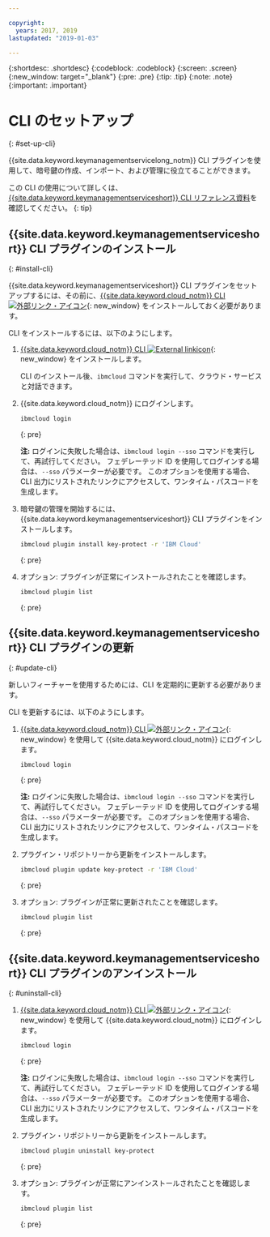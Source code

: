 ```yaml
---

copyright:
  years: 2017, 2019
lastupdated: "2019-01-03"

---
```


{:shortdesc: .shortdesc}
{:codeblock: .codeblock}
{:screen: .screen}
{:new_window: target="_blank"}
{:pre: .pre}
{:tip: .tip}
{:note: .note}
{:important: .important}

# CLI のセットアップ
{: #set-up-cli}

{{site.data.keyword.keymanagementservicelong_notm}} CLI プラグインを使用して、暗号鍵の作成、インポート、および管理に役立てることができます。

この CLI の使用について詳しくは、[{{site.data.keyword.keymanagementserviceshort}} CLI リファレンス資料](/docs/services/key-protect/cli-reference.html)を確認してください。
{: tip}

## {{site.data.keyword.keymanagementserviceshort}} CLI プラグインのインストール
{: #install-cli}

{{site.data.keyword.keymanagementserviceshort}} CLI プラグインをセットアップするには、その前に、[{{site.data.keyword.cloud_notm}} CLI ![外部リンク・アイコン](../../icons/launch-glyph.svg "外部リンク・アイコン")](/docs/cli/index.html#overview){: new_window} をインストールしておく必要があります。 

CLI をインストールするには、以下のようにします。

1. [{{site.data.keyword.cloud_notm}} CLI ![External linkicon](../../icons/launch-glyph.svg "外部リンク・アイコン")](/docs/cli/index.html#overview){: new_window} をインストールします。

    CLI のインストール後、`ibmcloud` コマンドを実行して、クラウド・サービスと対話できます。

2. {{site.data.keyword.cloud_notm}} にログインします。

    ```sh
    ibmcloud login 
    ```
    {: pre}

    **注:** ログインに失敗した場合は、`ibmcloud login --sso` コマンドを実行して、再試行してください。 フェデレーテッド ID を使用してログインする場合は、`--sso` パラメーターが必要です。 このオプションを使用する場合、CLI 出力にリストされたリンクにアクセスして、ワンタイム・パスコードを生成します。

3. 暗号鍵の管理を開始するには、{{site.data.keyword.keymanagementserviceshort}} CLI プラグインをインストールします。

    ```sh
    ibmcloud plugin install key-protect -r 'IBM Cloud'
    ```
    {: pre}

4. オプション: プラグインが正常にインストールされたことを確認します。

    ```sh
    ibmcloud plugin list
    ```
    {: pre}

## {{site.data.keyword.keymanagementserviceshort}} CLI プラグインの更新
{: #update-cli}

新しいフィーチャーを使用するためには、CLI を定期的に更新する必要があります。

CLI を更新するには、以下のようにします。

1. [{{site.data.keyword.cloud_notm}} CLI ![外部リンク・アイコン](../../icons/launch-glyph.svg "外部リンク・アイコン")](/docs/cli/index.html#overview){: new_window} を使用して {{site.data.keyword.cloud_notm}} にログインします。

    ```sh
    ibmcloud login 
    ```
    {: pre}

    **注:** ログインに失敗した場合は、`ibmcloud login --sso` コマンドを実行して、再試行してください。 フェデレーテッド ID を使用してログインする場合は、`--sso` パラメーターが必要です。 このオプションを使用する場合、CLI 出力にリストされたリンクにアクセスして、ワンタイム・パスコードを生成します。

2. プラグイン・リポジトリーから更新をインストールします。

    ```sh
    ibmcloud plugin update key-protect -r 'IBM Cloud'
    ```
    {: pre}

3. オプション: プラグインが正常に更新されたことを確認します。

    ```sh
    ibmcloud plugin list
    ```
    {: pre}

## {{site.data.keyword.keymanagementserviceshort}} CLI プラグインのアンインストール
{: #uninstall-cli}

1. [{{site.data.keyword.cloud_notm}} CLI ![外部リンク・アイコン](../../icons/launch-glyph.svg "外部リンク・アイコン")](/docs/cli/index.html#overview){: new_window} を使用して {{site.data.keyword.cloud_notm}} にログインします。

    ```sh
    ibmcloud login 
    ```
    {: pre}

    **注:** ログインに失敗した場合は、`ibmcloud login --sso` コマンドを実行して、再試行してください。 フェデレーテッド ID を使用してログインする場合は、`--sso` パラメーターが必要です。 このオプションを使用する場合、CLI 出力にリストされたリンクにアクセスして、ワンタイム・パスコードを生成します。

2. プラグイン・リポジトリーから更新をインストールします。

    ```sh
    ibmcloud plugin uninstall key-protect
    ```
    {: pre}

3. オプション: プラグインが正常にアンインストールされたことを確認します。

    ```sh
    ibmcloud plugin list
    ```
    {: pre}
